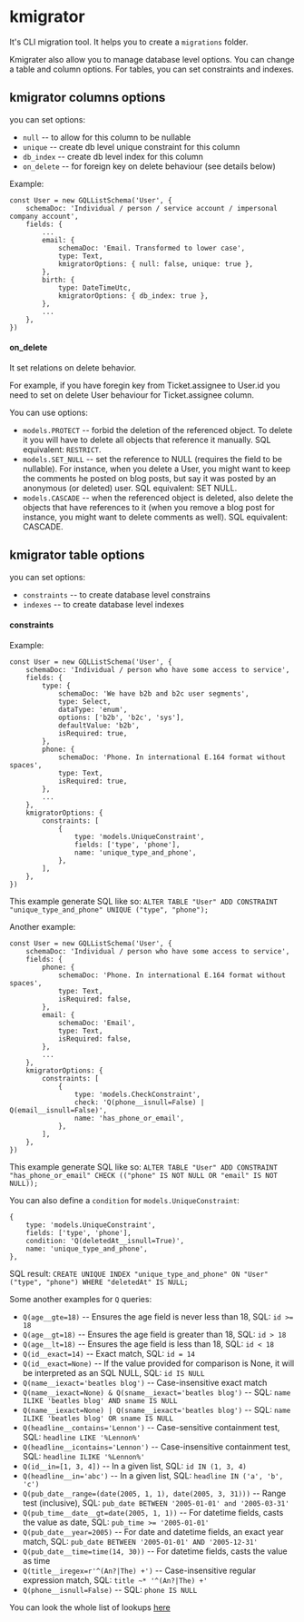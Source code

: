 # kmigrator

It's CLI migration tool. It helps you to create a `migrations` folder.

Kmigrater also allow you to manage database level options. 
You can change a table and column options. For tables, you can set constraints and indexes.

## kmigrator columns options

you can set options: 
 - `null` -- to allow for this column to be nullable
 - `unique` -- create db level unique constraint for this column
 - `db_index` -- create db level index for this column
 - `on_delete` -- for foreign key on delete behaviour (see details below) 

Example:

```
const User = new GQLListSchema('User', {
    schemaDoc: 'Individual / person / service account / impersonal company account',
    fields: {
        ...
        email: {
            schemaDoc: 'Email. Transformed to lower case',
            type: Text,
            kmigratorOptions: { null: false, unique: true },
        },
        birth: {
            type: DateTimeUtc,
            kmigratorOptions: { db_index: true },
        },
        ...
    },
})
```

#### on_delete

It set relations on delete behavior.

For example, if you have foregin key from Ticket.assignee to User.id you need to set 
on delete User behaviour for Ticket.assignee column. 
 
You can use options:

 - `models.PROTECT` -- forbid the deletion of the referenced object. To delete it you will have to delete all objects that reference it manually. SQL equivalent: `RESTRICT`.
 - `models.SET_NULL` -- set the reference to NULL (requires the field to be nullable). For instance, when you delete a User, you might want to keep the comments he posted on blog posts, but say it was posted by an anonymous (or deleted) user. SQL equivalent: SET NULL.
 - `models.CASCADE` -- when the referenced object is deleted, also delete the objects that have references to it (when you remove a blog post for instance, you might want to delete comments as well). SQL equivalent: CASCADE.

## kmigrator table options

you can set options: 
 - `constraints` -- to create database level constrains
 - `indexes` -- to create database level indexes

#### constraints

Example:

```
const User = new GQLListSchema('User', {
    schemaDoc: 'Individual / person who have some access to service',
    fields: {
        type: {
            schemaDoc: 'We have b2b and b2c user segments',
            type: Select,
            dataType: 'enum',
            options: ['b2b', 'b2c', 'sys'],
            defaultValue: 'b2b',
            isRequired: true,
        },
        phone: {
            schemaDoc: 'Phone. In international E.164 format without spaces',
            type: Text,
            isRequired: true,
        },
        ...
    },
    kmigratorOptions: {
        constraints: [
            {
                type: 'models.UniqueConstraint',
                fields: ['type', 'phone'],
                name: 'unique_type_and_phone',
            },
        ],
    },
})
```

This example generate SQL like so: `ALTER TABLE "User" ADD CONSTRAINT "unique_type_and_phone" UNIQUE ("type", "phone");`

Another example:
```
const User = new GQLListSchema('User', {
    schemaDoc: 'Individual / person who have some access to service',
    fields: {
        phone: {
            schemaDoc: 'Phone. In international E.164 format without spaces',
            type: Text,
            isRequired: false,
        },
        email: {
            schemaDoc: 'Email',
            type: Text,
            isRequired: false,
        },
        ...
    },
    kmigratorOptions: {
        constraints: [
            {
                type: 'models.CheckConstraint',
                check: 'Q(phone__isnull=False) | Q(email__isnull=False)',
                name: 'has_phone_or_email',
            },
        ],
    },
})
```

This example generate SQL like so: `ALTER TABLE "User" ADD CONSTRAINT "has_phone_or_email" CHECK (("phone" IS NOT NULL OR "email" IS NOT NULL));`

You can also define a `condition` for `models.UniqueConstraint`:

```
{
    type: 'models.UniqueConstraint',
    fields: ['type', 'phone'],
    condition: 'Q(deletedAt__isnull=True)',
    name: 'unique_type_and_phone',
},
```

SQL result: `CREATE UNIQUE INDEX "unique_type_and_phone" ON "User" ("type", "phone") WHERE "deletedAt" IS NULL;`

Some another examples for `Q` queries:
 - `Q(age__gte=18)` -- Ensures the age field is never less than 18, SQL: `id >= 18`
 - `Q(age__gt=18)` -- Ensures the age field is greater than 18, SQL: `id > 18`
 - `Q(age__lt=18)` -- Ensures the age field is less than 18, SQL: `id < 18`
 - `Q(id__exact=14)` -- Exact match, SQL: `id = 14`
 - `Q(id__exact=None)` -- If the value provided for comparison is None, it will be interpreted as an SQL NULL, SQL: `id IS NULL`
 - `Q(name__iexact='beatles blog')` -- Case-insensitive exact match
 - `Q(name__iexact=None) & Q(sname__iexact='beatles blog')` -- SQL: `name ILIKE 'beatles blog' AND sname IS NULL`
 - `Q(name__iexact=None) | Q(sname__iexact='beatles blog')` -- SQL: `name ILIKE 'beatles blog' OR sname IS NULL`
 - `Q(headline__contains='Lennon')` -- Case-sensitive containment test, SQL: `headline LIKE '%Lennon%'`
 - `Q(headline__icontains='Lennon')` -- Case-insensitive containment test, SQL: `headline ILIKE '%Lennon%'`
 - `Q(id__in=[1, 3, 4])` -- In a given list, SQL: `id IN (1, 3, 4)`
 - `Q(headline__in='abc')` -- In a given list, SQL: `headline IN ('a', 'b', 'c')`
 - `Q(pub_date__range=(date(2005, 1, 1), date(2005, 3, 31)))` -- Range test (inclusive), SQL: `pub_date BETWEEN '2005-01-01' and '2005-03-31'`
 - `Q(pub_time__date__gt=date(2005, 1, 1))` -- For datetime fields, casts the value as date, SQL: `pub_time >= '2005-01-01'`
 - `Q(pub_date__year=2005)` -- For date and datetime fields, an exact year match, SQL: `pub_date BETWEEN '2005-01-01' AND '2005-12-31'`
 - `Q(pub_date__time=time(14, 30))` -- For datetime fields, casts the value as time
 - `Q(title__iregex=r'^(An?|The) +')` -- Case-insensitive regular expression match, SQL: `title ~* '^(An?|The) +'`
 - `Q(phone__isnull=False)` -- SQL: `phone IS NULL`

You can look the whole list of lookups [here](https://docs.djangoproject.com/en/3.2/ref/models/querysets/#field-lookups)
